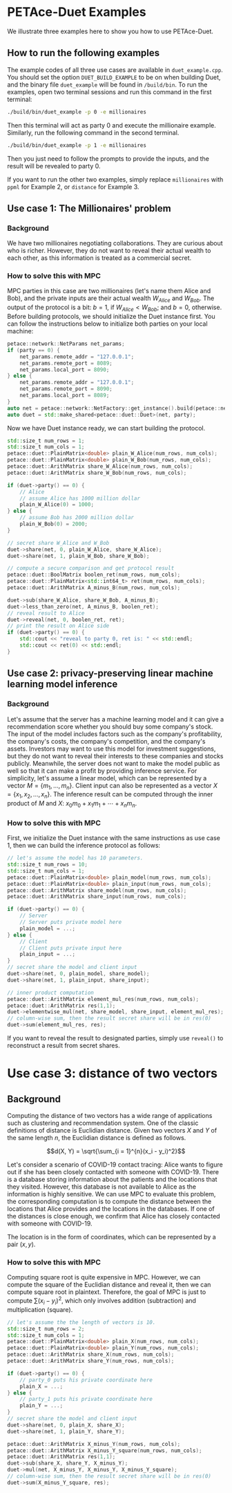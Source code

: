 # PETAce-Duet Examples

We illustrate three examples here to show you how to use PETAce-Duet.

## How to run the following examples
The example codes of all three use cases are available in `duet_example.cpp`.
You should set the option `DUET_BUILD_EXAMPLE` to be on when building Duet, and the binary file `duet_example` will be found in `/build/bin`.
To run the examples, open two terminal sessions and run this command in the first terminal:

```bash
./build/bin/duet_example -p 0 -e millionaires
```

Then this terminal will act as party 0 and execute the millionaire example.
Similarly, run the following command in the second terminal.

```bash
./build/bin/duet_example -p 1 -e millionaires
```

Then you just need to follow the prompts to provide the inputs, and the result will be revealed to party 0.

If you want to run the other two examples, simply replace `millionaires` with `ppml` for Example 2, or `distance` for Example 3.

## Use case 1: The Millionaires' problem

### Background

We have two millionaires negotiating collaborations.
They are curious about who is richer.
However, they do not want to reveal their actual wealth to each other, as this information is treated as a commercial secret.

### How to solve this with MPC

MPC parties in this case are two millionaires (let's name them Alice and Bob), and the private inputs are their actual wealth $W_{Alice}$ and $W_{Bob}$.
The output of the protocol is a bit: $b=1$, if $W_{Alice} < W_{Bob}$; and $b=0$, otherwise.
Before building protocols, we should initialize the Duet instance first.
You can follow the instructions below to initialize both parties on your local machine:

```c++
petace::network::NetParams net_params;
if (party == 0) {
    net_params.remote_addr = "127.0.0.1";
    net_params.remote_port = 8089;
    net_params.local_port = 8090;
} else {
    net_params.remote_addr = "127.0.0.1";
    net_params.remote_port = 8090;
    net_params.local_port = 8089;
}
auto net = petace::network::NetFactory::get_instance().build(petace::network::NetScheme::SOCKET, net_params);
auto duet = std::make_shared<petace::duet::Duet>(net, party);
```

Now we have Duet instance ready, we can start building the protocol.

```c++
std::size_t num_rows = 1;
std::size_t num_cols = 1;
petace::duet::PlainMatrix<double> plain_W_Alice(num_rows, num_cols);
petace::duet::PlainMatrix<double> plain_W_Bob(num_rows, num_cols);
petace::duet::ArithMatrix share_W_Alice(num_rows, num_cols);
petace::duet::ArithMatrix share_W_Bob(num_rows, num_cols);

if (duet->party() == 0) {
    // Alice
    // assume Alice has 1000 million dollar
    plain_W_Alice(0) = 1000;
} else {
    // assume Bob has 2000 million dollar
    plain_W_Bob(0) = 2000;
}

// secret share W_Alice and W_Bob
duet->share(net, 0, plain_W_Alice, share_W_Alice);
duet->share(net, 1, plain_W_Bob, share_W_Bob);

// compute a secure comparison and get protocol result
petace::duet::BoolMatrix boolen_ret(num_rows, num_cols);
petace::duet::PlainMatrix<std::int64_t> ret(num_rows, num_cols);
petace::duet::ArithMatrix A_minus_B(num_rows, num_cols);

duet->sub(share_W_Alice, share_W_Bob, A_minus_B);
duet->less_than_zero(net, A_minus_B, boolen_ret);
// reveal result to Alice
duet->reveal(net, 0, boolen_ret, ret);
// print the result on Alice side
if (duet->party() == 0) {
    std::cout << "reveal to party 0, ret is: " << std::endl;
    std::cout << ret(0) << std::endl;
}
```

## Use case 2: privacy-preserving linear machine learning model inference

### Background

Let's assume that the server has a machine learning model and it can give a recommendation score whether you should buy some company's stock.
The input of the model includes factors such as the company's profitability, the company's costs, the company's competition, and the company's assets.
Investors may want to use this model for investment suggestions, but they do not want to reveal their interests to these companies and stocks publicly.
Meanwhile, the server does not want to make the model public as well so that it can make a profit by providing inference service.
For simplicity, let's assume a linear model, which can be represented by a vector $M = \{m_1, ..., m_n\}$.
Client input can also be represented as a vector $X = \{x_1, x_2, ..., x_n\}$.
The inference result can be computed through the inner product of $M$ and $X$: $x_0m_0+x_1m_1+\cdots+x_nm_n$.

### How to solve this with MPC

First, we initialize the Duet instance with the same instructions as use case 1, then we can build the inference protocol as follows:

```c++
// let's assume the model has 10 parameters.
std::size_t num_rows = 10;
std::size_t num_cols = 1;
petace::duet::PlainMatrix<double> plain_model(num_rows, num_cols);
petace::duet::PlainMatrix<double> plain_input(num_rows, num_cols);
petace::duet::ArithMatrix share_model(num_rows, num_cols);
petace::duet::ArithMatrix share_input(num_rows, num_cols);

if (duet->party() == 0) {
    // Server
    // Server puts private model here
    plain_model = ...;
} else {
    // Client
    // Client puts private input here
    plain_input = ...;
}
// secret share the model and client input
duet->share(net, 0, plain_model, share_model);
duet->share(net, 1, plain_input, share_input);

// inner product computation
petace::duet::ArithMatrix element_mul_res(num_rows, num_cols);
petace::duet::ArithMatrix res(1,1);
duet->elementwise_mul(net, share_model, share_input, element_mul_res);
// column-wise sum, then the result secret share will be in res(0)
duet->sum(element_mul_res, res);
```

If you want to reveal the result to designated parties, simply use `reveal()` to reconstruct a result from secret shares.

# Use case 3:  distance of two vectors
## Background

Computing the distance of two vectors has a wide range of applications such as clustering and recommendation system.
One of the classic definitions of distance is Euclidian distance.
Given two vectors $X$ and $Y$ of the same length $n$, the Euclidian distance is defined as follows.

$$d(X, Y) = \sqrt{\sum_{i = 1}^{n}(x_i - y_i)^2}$$

Let's consider a scenario of COVID-19 contact tracing: Alice wants to figure out if she has been closely contacted with someone with COVID-19.
There is a database storing information about the patients and the locations that they visited.
However, this database is not available to Alice as the information is highly sensitive.
We can use MPC to evaluate this problem, the corresponding computation is to compute the distance between the locations that Alice provides and the locations in the databases.
If one of the distances is close enough, we confirm that Alice has closely contacted with someone with COVID-19.

The location is in the form of coordinates, which can be represented by a pair $(x, y)$.
### How to solve this with MPC

Computing square root is quite expensive in MPC.
However, we can compute the square of the Euclidian distance and reveal it, then we can compute square root in plaintext.
Therefore, the goal of MPC is just to compute $\sum(x_i - y_i)^2$, which only involves addition (subtraction) and multiplication (square).

```c++
// let's assume the the length of vectors is 10.
std::size_t num_rows = 2;
std::size_t num_cols = 1;
petace::duet::PlainMatrix<double> plain_X(num_rows, num_cols);
petace::duet::PlainMatrix<double> plain_Y(num_rows, num_cols);
petace::duet::ArithMatrix share_X(num_rows, num_cols);
petace::duet::ArithMatrix share_Y(num_rows, num_cols);

if (duet->party() == 0) {
    // party_0 puts his private coordinate here
    plain_X = ...;
} else {
    // party_1 puts his private coordinate here
    plain_Y = ...;
}
// secret share the model and client input
duet->share(net, 0, plain_X, share_X);
duet->share(net, 1, plain_Y, share_Y);

petace::duet::ArithMatrix X_minus_Y(num_rows, num_cols);
petace::duet::ArithMatrix X_minus_Y_square(num_rows, num_cols);
petace::duet::ArithMatrix res(1,1);
duet->sub(share_X, share_Y, X_minus_Y);
duet->mul(net, X_minus_Y, X_minus_Y, X_minus_Y_square);
// column-wise sum, then the result secret share will be in res(0)
duet->sum(X_minus_Y_square, res);
```
